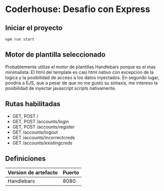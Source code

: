 # Coderhouse: Desafio con Express
## Iniciar el proyecto
```
npm run start
```
## Motor de plantilla seleccionado
Probablemente utilize el motor de plantillas Handlebars porque es el mas minimalista: El html del template es casi html nativo con excepcion de la logica y la posibilidad de acceso a los datos inyectados. En segundo lugar, pondria a EJS, que a pesar de que no me gusto su sintaxis, me intereso la posibilidad de inyectar javascript scripts nativamente.

## Rutas habilitadas
* GET, POST / 
* GET, POST /accounts/login
* GET, POST /accounts/register
* GET /accounts/logout
* GET /accounts/incorrectcreds
* GET /accounts/existingcreds

## Definiciones
| Version de artefacto | Puerto |
| ----------- | ----------- |
| Handlebars | 8080 |

